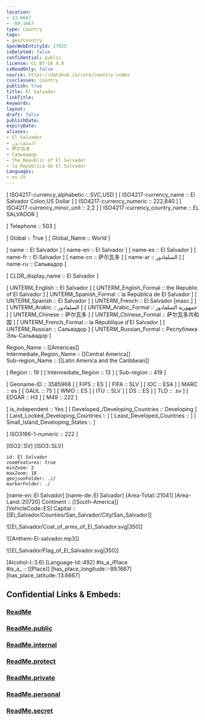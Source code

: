 ```yaml
---
location:
- 13.6667
- -89.1667
type: Country
tags:
- geo/Country
SpocWebEntityId: 27025
isDeleted: false
confidential: public
license: CC BY-SA 4.0
isReadOnly: false
source: https://datahub.io/core/country-codes
cssclasses: Country
publish: true
title: El Salvador
linkTitle: 
keywords: 
layout: 
draft: false
publishDate: 
expiryDate: 
aliases:
- El Salvador
- السلفادور
- 萨尔瓦多
- Сальвадор
- the Republic of El Salvador
- la República de El Salvador
Languages:
- es-SV
---
```



[	ISO4217-currency_alphabetic	 :: SVC,USD ] 
[	ISO4217-currency_name	 :: El Salvador Colon,US Dollar ] 
[	ISO4217-currency_numeric	 :: 222,840 ] 
[	ISO4217-currency_minor_unit	 :: 2,2 ] 
[	ISO4217-currency_country_name	 :: EL SALVADOR ] 

[	Telephone	 :: 503 ] 

[	Global	 :: True ] 
[	Global_Name	 :: World ] 

[	name	 :: El Salvador ] 
[	name-en	 :: El Salvador ] 
[	name-es	 :: El Salvador ] 
[	name-fr	 :: El Salvador ] 
[	name-cn	 :: 萨尔瓦多 ] 
[	name-ar	 :: السلفادور ] 
[	name-ru	 :: Сальвадор ] 

[	CLDR_display_name	 :: El Salvador ] 

[	UNTERM_English	 :: El Salvador ] 
[	UNTERM_English_Formal	 :: the Republic of El Salvador ] 
[	UNTERM_Spanish_Formal	 :: la República de El Salvador ] 
[	UNTERM_Spanish	 :: El Salvador ] 
[	UNTERM_French	 :: El Salvador [masc.] ] 
[	UNTERM_Arabic	 :: السلفادور ] 
[	UNTERM_Arabic_Formal	 :: جمهورية السلفادور ] 
[	UNTERM_Chinese	 :: 萨尔瓦多 ] 
[	UNTERM_Chinese_Formal	 :: 萨尔瓦多共和国 ] 
[	UNTERM_French_Formal	 :: la République d'El Salvador ] 
[	UNTERM_Russian	 :: Сальвадор ] 
[	UNTERM_Russian_Formal	 :: Республика Эль-Сальвадор ] 

Region_Name ::  [[Americas]]  
Intermediate_Region_Name ::  [[Central America]]  
Sub-region_Name ::  [[Latin America and the Caribbean]] 

[	Region	 :: 19 ] 
[	Intermediate_Region	 :: 13 ] 
[	Sub-region	 :: 419 ] 

[	Geoname-ID	 :: 3585968 ] 
[	FIPS	 :: ES ] 
[	FIFA	 :: SLV ] 
[	IOC	 :: ESA ] 
[	MARC	 :: es ] 
[	GAUL	 :: 75 ] 
[	WMO	 :: ES ] 
[	ITU	 :: SLV ] 
[	DS	 :: ES ] 
[	TLD	 :: .sv ] 
[	EDGAR	 :: H3 ] 
[	M49	 :: 222 ] 

[	is_independent	 :: Yes ] 
[	Developed_/Developing_Countries	 :: Developing ] 
[	Land_Locked_Developing_Countries	 ::  ] 
[	Least_Developed_Countries	 ::  ] 
[	Small_Island_Developing_States	 ::  ] 

[	ISO3166-1-numeric	 :: 222 ] 



[ISO2::SV] 
[ISO3::SLV] 
```leaflet
id: El Salvador
zoomFeatures: true 
minZoom: 2 
maxZoom: 18
geojsonFolder: .//
markerFolder: ./
```

[name-en::El Salvador] 
[name-de::El Salvador] 
[Area-Total::21041] 
[Area-Land::20720] 
Continent :: [[South-America]]  
[VehicleCode::ES] 
Capital :: [[El_Salvador/Counties/San_Salvador/City/San_Salvador]]  

![[El_Salvador/Coat_of_arms_of_El_Salvador.svg|350]] 

![[Anthem-El-salvador.mp3]] 

![[El_Salvador/Flag_of_El_Salvador.svg|350]] 

[Alcohol-l::3.6] 
[Language-Id::492] 
#is_a_/Place  
#is_a_ :: [[Place]] 
[has_place_longitude::-89.1667] 
[has_place_latitude::13.6667] 


## Confidential Links & Embeds: 

### [ReadMe](/_Standards/Earth/Continent/America~Central/El_Salvador/ReadMe.md) 

### [ReadMe.public](/_public/Earth/Continent/America~Central/El_Salvador/ReadMe.public.md) 

### [ReadMe.internal](/_internal/Earth/Continent/America~Central/El_Salvador/ReadMe.internal.md) 

### [ReadMe.protect](/_protect/Earth/Continent/America~Central/El_Salvador/ReadMe.protect.md) 

### [ReadMe.private](/_private/Earth/Continent/America~Central/El_Salvador/ReadMe.private.md) 

### [ReadMe.personal](/_personal/Earth/Continent/America~Central/El_Salvador/ReadMe.personal.md) 

### [ReadMe.secret](/_secret/Earth/Continent/America~Central/El_Salvador/ReadMe.secret.md)

